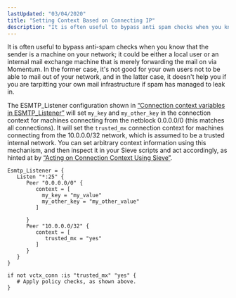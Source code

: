 ```yaml
---
lastUpdated: "03/04/2020"
title: "Setting Context Based on Connecting IP"
description: "It is often useful to bypass anti spam checks when you know that the sender is a machine on your network it could be either a local user or an internal mail exchange machine that is merely forwarding the mail on via Momentum In the former case it's not good..."
---
```


It is often useful to bypass anti-spam checks when you know that the sender is a machine on your network; it could be either a local user or an internal mail exchange machine that is merely forwarding the mail on via Momentum. In the former case, it's not good for your own users not to be able to mail out of your network, and in the latter case, it doesn't help you if you are tarpitting your own mail infrastructure if spam has managed to leak in.

The ESMTP_Listener configuration shown in [“Connection context variables in ESMTP_Listener”](/momentum/3/3-reference/policy-context-based-on-ip#policy.context-based-on-ip3.ex) will set `my_key` and `my_other_key` in the connection context for machines connecting from the netblock 0.0.0.0/0 (this matches all connections). It will set the `trusted_mx` connection context for machines connecting from the 10.0.0.0/32 network, which is assumed to be a trusted internal network. You can set arbitrary context information using this mechanism, and then inspect it in your Sieve scripts and act accordingly, as hinted at by [“Acting on Connection Context Using Sieve”](/momentum/3/3-reference/policy-context-based-on-ip#policy.context-based-on-ip.ex2).

<a name="policy.context-based-on-ip3.ex"></a> 


```
Esmtp_Listener = {
   Listen "*:25" {
      Peer "0.0.0.0/0" {
         context = [
           my_key = "my_value"
           my_other_key = "my_other_value"
         ]

      }
      Peer "10.0.0.0/32" {
         context = [
            trusted_mx = "yes"
         ]
      }
   }
}
```

<a name="policy.context-based-on-ip.ex2"></a> 


```
if not vctx_conn :is "trusted_mx" "yes" {
   # Apply policy checks, as shown above.
}
```